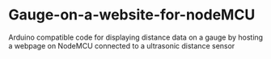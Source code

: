 # Gauge-on-a-website-for-nodeMCU

Arduino compatible code for displaying distance data on a gauge by hosting a webpage on NodeMCU connected to a ultrasonic distance sensor

